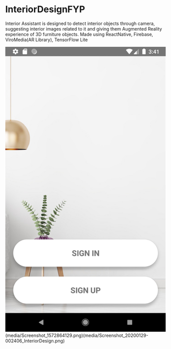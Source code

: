 # InteriorDesignFYP

Interior Assistant is designed to detect interior objects through
camera, suggesting interior images related to it and giving them
Augmented Reality experience of 3D furniture objects. 
Made using ReactNative, Firebase, ViroMedia(AR Library), TensorFlow Lite

![InteriorDesign(Authentication Screens)](media/Screenshot_1572864115.png)(media/Screenshot_1572864129.png)(media/Screenshot_20200129-002406_InteriorDesign.png)
